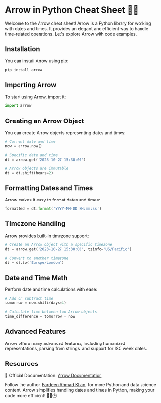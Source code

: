 # Arrow in Python Cheat Sheet 🏹🐍

Welcome to the Arrow cheat sheet! Arrow is a Python library for working with dates and times. It provides an elegant and efficient way to handle time-related operations. Let's explore Arrow with code examples.

## Installation

You can install Arrow using pip:

```bash
pip install arrow
```

## Importing Arrow

To start using Arrow, import it:

```python
import arrow
```

## Creating an Arrow Object

You can create Arrow objects representing dates and times:

```python
# Current date and time
now = arrow.now()

# Specific date and time
dt = arrow.get('2023-10-27 15:30:00')

# Arrow objects are immutable
dt = dt.shift(hours=2)
```

## Formatting Dates and Times

Arrow makes it easy to format dates and times:

```python
formatted = dt.format('YYYY-MM-DD HH:mm:ss')
```

## Timezone Handling

Arrow provides built-in timezone support:

```python
# Create an Arrow object with a specific timezone
dt = arrow.get('2023-10-27 15:30:00', tzinfo='US/Pacific')

# Convert to another timezone
dt = dt.to('Europe/London')
```

## Date and Time Math

Perform date and time calculations with ease:

```python
# Add or subtract time
tomorrow = now.shift(days=1)

# Calculate time between two Arrow objects
time_difference = tomorrow - now
```

## Advanced Features

Arrow offers many advanced features, including humanized representations, parsing from strings, and support for ISO week dates.

## Resources

📖 Official Documentation: [Arrow Documentation](https://arrow.readthedocs.io/en/latest/)

Follow the author, [Fardeen Ahmad Khan](https://github.com/I-Fardeen), for more Python and data science content. Arrow simplifies handling dates and times in Python, making your code more efficient! 🏹🐍🕒
